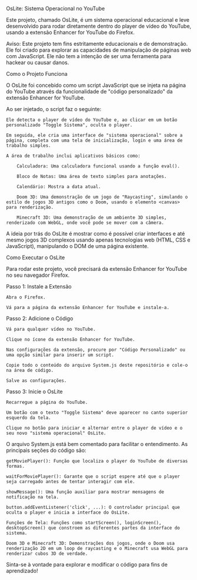 OsLite: Sistema Operacional no YouTube

Este projeto, chamado OsLite, é um sistema operacional educacional e leve desenvolvido para rodar diretamente dentro do player de vídeo do YouTube, usando a extensão Enhancer for YouTube do Firefox.

Aviso: Este projeto tem fins estritamente educacionais e de demonstração. Ele foi criado para explorar as capacidades de manipulação de páginas web com JavaScript. Ele não tem a intenção de ser uma ferramenta para hackear ou causar danos.

Como o Projeto Funciona

O OsLite foi concebido como um script JavaScript que se injeta na página do YouTube através da funcionalidade de "código personalizado" da extensão Enhancer for YouTube.

Ao ser injetado, o script faz o seguinte:

    Ele detecta o player de vídeo do YouTube e, ao clicar em um botão personalizado "Toggle Sistema", oculta o player.

    Em seguida, ele cria uma interface de "sistema operacional" sobre a página, completa com uma tela de inicialização, login e uma área de trabalho simples.

    A área de trabalho inclui aplicativos básicos como:

        Calculadora: Uma calculadora funcional usando a função eval().

        Bloco de Notas: Uma área de texto simples para anotações.

        Calendário: Mostra a data atual.

        Doom 3D: Uma demonstração de um jogo de "Raycasting", simulando o estilo de jogos 3D antigos como o Doom, usando o elemento <canvas> para renderização.

        Minecraft 3D: Uma demonstração de um ambiente 3D simples, renderizado com WebGL, onde você pode se mover com a câmera.

A ideia por trás do OsLite é mostrar como é possível criar interfaces e até mesmo jogos 3D complexos usando apenas tecnologias web (HTML, CSS e JavaScript), manipulando o DOM de uma página existente.

Como Executar o OsLite

Para rodar este projeto, você precisará da extensão Enhancer for YouTube no seu navegador Firefox.

Passo 1: Instale a Extensão

    Abra o Firefox.

    Vá para a página da extensão Enhancer for YouTube e instale-a.

Passo 2: Adicione o Código

    Vá para qualquer vídeo no YouTube.

    Clique no ícone da extensão Enhancer for YouTube.

    Nas configurações da extensão, procure por "Código Personalizado" ou uma opção similar para inserir um script.

    Copie todo o conteúdo do arquivo System.js deste repositório e cole-o na área de código.

    Salve as configurações.

Passo 3: Inicie o OsLite

    Recarregue a página do YouTube.

    Um botão com o texto "Toggle Sistema" deve aparecer no canto superior esquerdo da tela.

    Clique no botão para iniciar e alternar entre o player de vídeo e o seu novo "sistema operacional" OsLite.

O arquivo System.js está bem comentado para facilitar o entendimento. As principais seções do código são:

    getMoviePlayer(): Função que localiza o player do YouTube de diversas formas.

    waitForMoviePlayer(): Garante que o script espere até que o player seja carregado antes de tentar interagir com ele.

    showMessage(): Uma função auxiliar para mostrar mensagens de notificação na tela.

    button.addEventListener('click', ...): O controlador principal que oculta o player e inicia a interface do OsLite.

    Funções de Tela: Funções como startScreen(), loginScreen(), desktopScreen() que constroem as diferentes partes da interface do sistema.

    Doom 3D e Minecraft 3D: Demonstrações dos jogos, onde o Doom usa renderização 2D em um loop de raycasting e o Minecraft usa WebGL para renderizar cubos 3D de verdade.

Sinta-se à vontade para explorar e modificar o código para fins de aprendizado!
